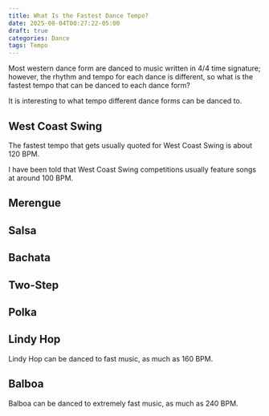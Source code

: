 ```yaml
---
title: What Is the Fastest Dance Tempo?
date: 2025-08-04T00:27:22-05:00
draft: true
categories: Dance
tags: Tempo
---
```


Most western dance form are danced to music written in 4/4 time signature;
however, the rhythm and tempo for each dance is different, so what is the
fastest tempo that can be danced to each dance form?

It is interesting to what tempo different dance forms can be danced to.

## West Coast Swing

The fastest tempo that gets usually quoted for West Coast Swing is about 120 BPM.

I have been told that West Coast Swing competitions usually feature songs at around 100 BPM.

## Merengue

## Salsa

## Bachata

## Two-Step

## Polka

## Lindy Hop

Lindy Hop can be danced to fast music, as much as 160 BPM.

## Balboa

Balboa can be danced to extremely fast music, as much as 240 BPM.
